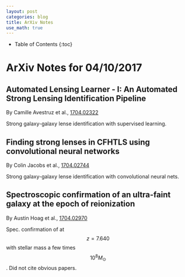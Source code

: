 ```yaml
---
layout: post
categories: blog
title: ArXiv Notes
use_math: true
---
```


* Table of Contents
{:toc}


# ArXiv Notes for 04/10/2017


## Automated Lensing Learner - I: An Automated Strong Lensing Identification Pipeline

By Camille Avestruz et al., [1704.02322](https://arxiv.org/abs/1704.02322)

Strong galaxy-galaxy lense identification with supervised learning.


## Finding strong lenses in CFHTLS using convolutional neural networks

By Colin Jacobs et al., [1704.02744](https://arxiv.org/abs/1704.02744)

Strong galaxy-galaxy lense identification with convolutional neural nets.

## Spectroscopic confirmation of an ultra-faint galaxy at the epoch of reionization

By Austin Hoag et al., [1704.02970](https://arxiv.org/abs/1704.02970)

Spec. confirmation of at $$ z = 7.640 $$ with stellar mass a few times $$ 10^8 M_{\odot}$$. Did not cite obvious papers.
